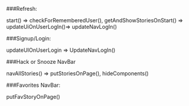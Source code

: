###Refresh:

start() => 
checkForRememberedUser(), getAndShowStoriesOnStart() =>
updateUiOnUserLogIn()=>
updateNavLogIn()

###Signup/Login:

updateUIOnUserLogin => 
UpdateNavLogIn()

###Hack or Snooze NavBar

navAllStories() => 
putStoriesOnPage(), hideComponents() 

###Favorites NavBar:

putFavStoryOnPage()

